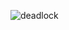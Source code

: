 ![deadlock](https://user-images.githubusercontent.com/1324339/114273325-7ef46700-9a11-11eb-8123-622f03bef221.PNG)

